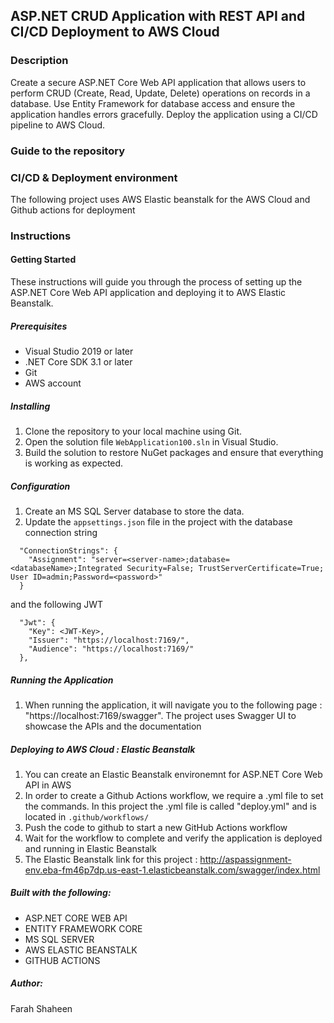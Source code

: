 ## ASP.NET CRUD Application with REST API and CI/CD Deployment to AWS Cloud

### Description

Create a secure ASP.NET Core Web API application that allows users to perform CRUD (Create, Read, Update, Delete) operations on records in a database. Use Entity Framework for database access and ensure the application handles errors gracefully. Deploy the application using a CI/CD pipeline to AWS Cloud.

### Guide to the repository 

### CI/CD & Deployment environment
The following project uses AWS Elastic beanstalk for the AWS Cloud and Github actions for deployment
### Instructions

#### Getting Started

These instructions will guide you through the process of setting up the ASP.NET Core Web API application and deploying it to AWS Elastic Beanstalk.

##### Prerequisites

- Visual Studio 2019 or later
- .NET Core SDK 3.1 or later
- Git
- AWS account

##### Installing

1. Clone the repository to your local machine using Git.
2. Open the solution file `WebApplication100.sln` in Visual Studio.
3. Build the solution to restore NuGet packages and ensure that everything is working as expected.

##### Configuration

1. Create an MS SQL Server database to store the data.
2. Update the `appsettings.json` file in the  project with the database connection string 
```
  "ConnectionStrings": {
    "Assignment": "server=<server-name>;database=<databaseName>;Integrated Security=False; TrustServerCertificate=True; User ID=admin;Password=<password>"
  }
```
and the following JWT 

```
  "Jwt": {
    "Key": <JWT-Key>,
    "Issuer": "https://localhost:7169/",
    "Audience": "https://localhost:7169/"
  },
```
##### Running the Application 
1. When running the application, it will navigate you to the following page : "https://localhost:7169/swagger". The project uses Swagger UI to showcase the APIs and the documentation 

##### Deploying to AWS Cloud :  Elastic Beanstalk
1. You can create an Elastic Beanstalk environemnt for ASP.NET Core Web API in AWS 
2. In order to create a Github Actions workflow, we require a .yml file to set the commands.  In this project the .yml file is called "deploy.yml" and is located in  `.github/workflows/` 
3. Push the code to github to start a new GitHub Actions workflow 
4. Wait for the workflow to complete and verify the application is deployed  and running in Elastic Beanstalk 
5. The Elastic Beanstalk link for this project : http://aspassignment-env.eba-fm46p7dp.us-east-1.elasticbeanstalk.com/swagger/index.html

##### Built with the following: 
- ASP.NET CORE WEB API 
- ENTITY FRAMEWORK CORE 
- MS SQL SERVER 
- AWS ELASTIC BEANSTALK 
- GITHUB ACTIONS 

##### Author: 
Farah Shaheen


  
